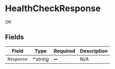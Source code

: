 # HealthCheckResponse

OK


## Fields

| Field              | Type               | Required           | Description        |
| ------------------ | ------------------ | ------------------ | ------------------ |
| `Response`         | **string*          | :heavy_minus_sign: | N/A                |